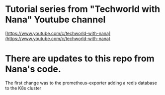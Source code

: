 # Tutorial series from "Techworld with Nana" Youtube channel
[https://www.youtube.com/c/techworld-with-nana](https://www.youtube.com/c/techworld-with-nana)

# There are updates to this repo from Nana's code.
The first change was to the prometheus-exporter adding a redis database to the K8s cluster
